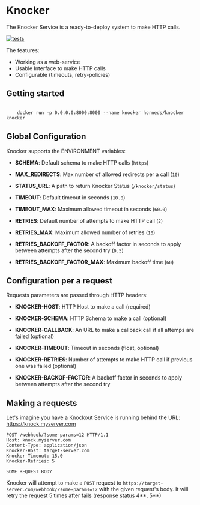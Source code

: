 # Knocker

The Knocker Service is a ready-to-deploy system to make HTTP calls.

[![tests](https://github.com/klen/knocker/workflows/tests/badge.svg)](https://github.com/klen/knocker/actions)

The features:

- Working as a web-service
- Usable Interface to make HTTP calls
- Configurable (timeouts, retry-policies)


## Getting started

```shell

    docker run -p 0.0.0.0:8000:8000 --name knocker horneds/knocker knocker

```

## Global Configuration

Knocker supports the ENVIRONMENT variables:

- **SCHEMA**: Default schema to make HTTP calls (`https`)

- **MAX_REDIRECTS**: Max number of allowed redirects per a call (`10`)

- **STATUS_URL**: A path to return Knocker Status (`/knocker/status`)

- **TIMEOUT**: Default timeout in seconds (`10.0`)

- **TIMEOUT_MAX**: Maximum allowed timeout in seconds (`60.0`)

- **RETRIES**: Default number of attempts to make HTTP call (`2`)

- **RETRIES_MAX**: Maximum allowed number of retries (`10`)

- **RETRIES_BACKOFF_FACTOR**: A backoff factor in seconds to apply between
  attempts after the second try (`0.5`)

- **RETRIES_BACKOFF_FACTOR_MAX**: Maximum backoff time (`60`)

## Configuration per a request

Requests parameters are passed through HTTP headers:

- **KNOCKER-HOST**: HTTP Host to make a call (required)

- **KNOCKER-SCHEMA**: HTTP Schema to make a call (optional)

- **KNOCKER-CALLBACK**: An URL to make a callback call if all attemps are failed (optional)

- **KNOCKER-TIMEOUT**: Timeout in seconds (float, optional)

- **KNOCKER-RETRIES**: Number of attempts to make HTTP call if previous one was failed (optional)

- **KNOCKER-BACKOF-FACTOR**: A backoff factor in seconds to apply between attempts after the second try


## Making a requests

Let's imagine you have a Knockout Service is running behind the URL: https://knock.myserver.com

```http
POST /webhook/?some-params=12 HTTP/1.1
Host: knock.myserver.com
Content-Type: application/json
Knocker-Host: target-server.com
Knocker-Timeout: 15.0
Knocker-Retries: 5

SOME REQUEST BODY
```

Knocker will attempt to make a `POST` request to
`https://target-server.com/webhook/?some-params=12` with the given request's
body. It will retry the request 5 times after fails (response status 4**, 5**)
